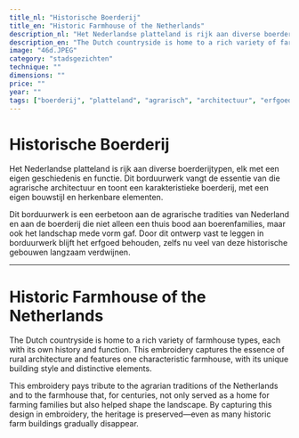 ```yaml
---
title_nl: "Historische Boerderij"
title_en: "Historic Farmhouse of the Netherlands"
description_nl: "Het Nederlandse platteland is rijk aan diverse boerderijtypen, elk met een eigen geschiedenis en functie. Dit borduurwerk vangt de essentie van die agrarische architectuur en toont een karakteristieke boerderij, met een eigen bouwstijl en herkenbare elementen."
description_en: "The Dutch countryside is home to a rich variety of farmhouse types, each with its own history and function. This embroidery captures the essence of rural architecture and features one characteristic farmhouse, with its unique building style and distinctive elements."
image: "46d.JPEG"
category: "stadsgezichten"
technique: ""
dimensions: ""
price: ""
year: ""
tags: ["boerderij", "platteland", "agrarisch", "architectuur", "erfgoed"]
---
```


# Historische Boerderij

Het Nederlandse platteland is rijk aan diverse boerderijtypen, elk met een eigen geschiedenis en functie. Dit borduurwerk vangt de essentie van die agrarische architectuur en toont een karakteristieke boerderij, met een eigen bouwstijl en herkenbare elementen.

Dit borduurwerk is een eerbetoon aan de agrarische tradities van Nederland en aan de boerderij die niet alleen een thuis bood aan boerenfamilies, maar ook het landschap mede vorm gaf. Door dit ontwerp vast te leggen in borduurwerk blijft het erfgoed behouden, zelfs nu veel van deze historische gebouwen langzaam verdwijnen.

---

# Historic Farmhouse of the Netherlands

The Dutch countryside is home to a rich variety of farmhouse types, each with its own history and function. This embroidery captures the essence of rural architecture and features one characteristic farmhouse, with its unique building style and distinctive elements.

This embroidery pays tribute to the agrarian traditions of the Netherlands and to the farmhouse that, for centuries, not only served as a home for farming families but also helped shape the landscape. By capturing this design in embroidery, the heritage is preserved—even as many historic farm buildings gradually disappear.
